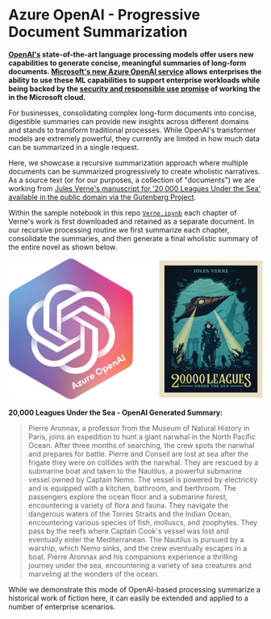 # Azure OpenAI - Progressive Document Summarization

<b>[OpenAI's](https://openai.com/) state-of-the-art language processing models offer users new capabilities to generate concise, meaningful summaries of long-form documents. [Microsoft's new Azure OpenAI service](https://azure.microsoft.com/en-us/products/cognitive-services/openai-service/) allows enterprises the ability to use these ML capabilities to support enterprise workloads while being backed by the [security and responsible use promise](https://learn.microsoft.com/en-us/legal/cognitive-services/openai/data-privacy?context=%2Fazure%2Fcognitive-services%2Fopenai%2Fcontext%2Fcontext) of working the in the Microsoft cloud.</b>


For businesses, consolidating complex long-form documents into concise, digestible summaries can provide new insights across different domains and stands to transform traditional processes. While OpenAI's transformer models are extremely powerful, they currently are limited in how much data can be summarized in a single request.


Here, we showcase a recursive summarization approach where multiple documents can be summarized progressively to create wholistic narratives. As a source text (or for our purposes, a collection of "documents") we are working from [Jules Verne's manuscript for '20,000 Leagues Under the Sea' available in the public domain via the Gutenberg Project](https://www.gutenberg.org/files/164/164-h/164-h.htm). 


Within the sample notebook in this repo [`Verne.ipynb`](Verne.ipynb) each chapter of Verne's work is first downloaded and retained as a separate document. In our recursive processing routine we first summarize each chapter, consolidate the summaries, and then generate a final wholistic summary of the entire novel as shown below.

<p align="center">
  <img src="img/20000.png" />
</p>

<b>20,000 Leagues Under the Sea - OpenAI Generated Summary:</b>

> Pierre Aronnax, a professor from the Museum of Natural History in Paris, joins an expedition to hunt a giant narwhal in the North Pacific Ocean. After three months of searching, the crew spots the narwhal and prepares for battle. Pierre and Conseil are lost at sea after the frigate they were on collides with the narwhal. They are rescued by a submarine boat and taken to the Nautilus, a powerful submarine vessel owned by Captain Nemo. The vessel is powered by electricity and is equipped with a kitchen, bathroom, and berthroom. The passengers explore the ocean floor and a submarine forest, encountering a variety of flora and fauna. They navigate the dangerous waters of the Torres Straits and the Indian Ocean, encountering various species of fish, molluscs, and zoophytes. They pass by the reefs where Captain Cook's vessel was lost and eventually enter the Mediterranean. The Nautilus is pursued by a warship, which Nemo sinks, and the crew eventually escapes in a boat. Pierre Aronnax and his companions experience a thrilling journey under the sea, encountering a variety of sea creatures and marveling at the wonders of the ocean.


While we demonstrate this mode of OpenAI-based processing summarize a historical work of fiction here, it can easily be extended and applied to a number of enterprise scenarios.
